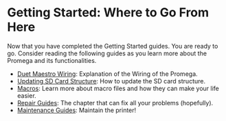 # Getting Started: Where to Go From Here

Now that you have completed the Getting Started guides. You are ready to go. Consider reading the following guides as you learn more about the Promega and its functionalities.

* [Duet Maestro Wiring](https://promega.printm3d.com/~/edit/drafts/-LHJUCJ_8YzW4nrKjE3M/electrical-guides/duet-maestro-wiring): Explanation of the Wiring of the Promega.
* [Updating SD Card Structure](https://promega.printm3d.com/~/edit/drafts/-LHJUCJ_8YzW4nrKjE3M/firmware-guides/updating-sd-card-structure): How to update the SD card structure.
* [Macros](https://promega.printm3d.com/~/edit/drafts/-LHJUCJ_8YzW4nrKjE3M/firmware-guides/macros): Learn more about macro files and how they can make your life easier.
* [Repair Guides](https://promega.printm3d.com/~/edit/drafts/-LHJUCJ_8YzW4nrKjE3M/repair-guides): The chapter that can fix all your problems \(hopefully\).
* [Maintenance Guides](https://promega.printm3d.com/~/edit/drafts/-LHJUCJ_8YzW4nrKjE3M/maintenance-guides): Maintain the printer!

